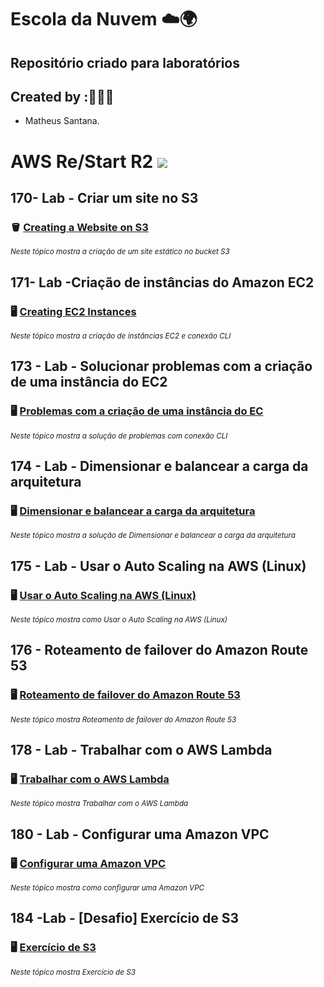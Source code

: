 # Escola da Nuvem ☁️🌍

## Repositório criado para laboratórios 

## Created by :🙋🏾‍♂️

- Matheus Santana.

# AWS Re/Start R2 <img src="https://img.shields.io/badge/Em%20Andamento-8A2BE2"/>

## 170- Lab - Criar um site no S3

### 🪣 [Creating a Website on S3](https://github.com/maathewssantana/escoladanuvem/blob/main/labs/Criar%20um%20Site%20no%20S3.md)

<sub> _Neste tópico mostra a criação de um site estático no bucket S3_ </sub>

## 171- Lab -Criação de instâncias do Amazon EC2

### 🖥️ [Creating EC2 Instances](https://github.com/maathewssantana/escoladanuvem/blob/main/labs/Amazon%20EC2.md)

<sub> _Neste tópico mostra a criação de instâncias EC2 e conexão CLI_ </sub>

## 173 - Lab - Solucionar problemas com a criação de uma instância do EC2 

### 🖥️ [Problemas com a criação de uma instância do EC](https://github.com/maathewssantana/escoladanuvem/blob/main/labs/173%20-%20Lab%20-%20Solucionar%20problemas%20para%20criar%20uma%20inst%C3%A2ncia.md)

<sub> _Neste tópico mostra a solução de problemas com conexão CLI_ </sub>


## 174 - Lab - Dimensionar e balancear a carga da arquitetura

### 🖥️ [Dimensionar e balancear a carga da arquitetura](https://github.com/maathewssantana/escoladanuvem/blob/main/labs/174%20-%20Lab%20-%20Dimensionar%20e%20balancear%20a%20carga%20da%20arquitetura.md)

<sub> _Neste tópico mostra a solução de Dimensionar e balancear a carga da arquitetura_ </sub>

## 175 - Lab - Usar o Auto Scaling na AWS (Linux)

### 🖥️ [Usar o Auto Scaling na AWS (Linux)](https://github.com/maathewssantana/escoladanuvem/blob/main/labs/175%20-%20Lab%20-%20Usar%20o%20Auto%20Scaling%20na%20AWS%20(Linux).md)

<sub> _Neste tópico mostra como Usar o Auto Scaling na AWS (Linux)_ </sub>

## 176 - Roteamento de failover do Amazon Route 53

### 🖥️ [Roteamento de failover do Amazon Route 53](https://github.com/maathewssantana/escoladanuvem/blob/main/labs/176%20-%20Lab%20-%20Roteamento%20de%20failover%20do%20Amazon%20Route%2053.md)

<sub> _Neste tópico mostra Roteamento de failover do Amazon Route 53_ </sub>

## 178 - Lab - Trabalhar com o AWS Lambda

### 🖥️ [Trabalhar com o AWS Lambda](https://github.com/maathewssantana/escoladanuvem/blob/main/labs/178%20-%20Lab%20-%20Trabalhar%20com%20o%20AWS%20Lambda.md)

<sub> _Neste tópico mostra Trabalhar com o AWS Lambda_ </sub>

## 180 - Lab - Configurar uma Amazon VPC

### 🖥️ [Configurar uma Amazon VPC](https://github.com/maathewssantana/escoladanuvem/blob/main/labs/180%20-%20Lab%20-%20Configurar%20uma%20Amazon%20VPC.md)

<sub> _Neste tópico mostra como configurar uma Amazon VPC_ </sub>

## 184 -Lab - [Desafio] Exercício de S3

### 🖥️ [Exercício de S3](https://github.com/maathewssantana/escoladanuvem/blob/main/labs/180%20-%20Lab%20-%20Configurar%20uma%20Amazon%20VPC.md)

<sub> _Neste tópico mostra Exercício de S3_ </sub>


